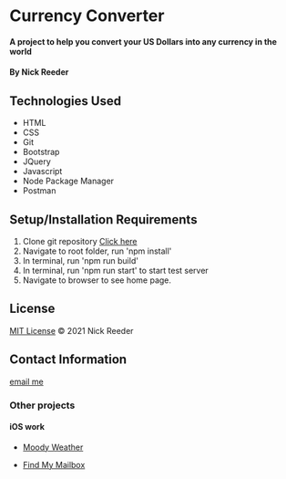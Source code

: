 # Currency Converter

#### A project to help you convert your US Dollars into any currency in the world

#### By Nick Reeder

## Technologies Used

- HTML
- CSS
- Git
- Bootstrap
- JQuery
- Javascript
- Node Package Manager
- Postman

## Setup/Installation Requirements

1. Clone git repository [Click here](https://github.com/reeder32/currency-converter.git)
2. Navigate to root folder, run 'npm install'
3. In terminal, run 'npm run build'
4. In terminal, run 'npm run start' to start test server
6. Navigate to browser to see home page.

## License

[MIT License](https://opensource.org/licenses/MIT)
&copy; 2021 Nick Reeder

## Contact Information

[email me](mailto:nickreeder32@gmail.com)

### Other projects

#### iOS work

- [Moody Weather](https://apps.apple.com/us/app/moody-weather/id1506337317)

- [Find My Mailbox](https://apps.apple.com/us/app/find-my-mailbox/id1530700085)
